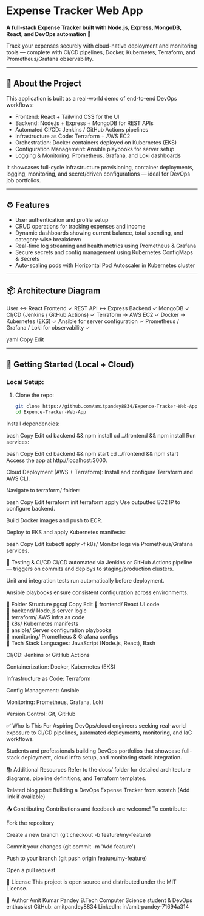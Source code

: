 # Expense Tracker Web App

**A full-stack Expense Tracker built with Node.js, Express, MongoDB, React, and DevOps automation 🚀**

Track your expenses securely with cloud-native deployment and monitoring tools — complete with CI/CD pipelines, Docker, Kubernetes, Terraform, and Prometheus/Grafana observability.

---

## 🧠 About the Project

This application is built as a real-world demo of end-to-end DevOps workflows:

- Frontend: React + Tailwind CSS for the UI  
- Backend: Node.js + Express + MongoDB for REST APIs  
- Automated CI/CD: Jenkins / GitHub Actions pipelines  
- Infrastructure as Code: Terraform + AWS EC2  
- Orchestration: Docker containers deployed on Kubernetes (EKS)  
- Configuration Management: Ansible playbooks for server setup  
- Logging & Monitoring: Prometheus, Grafana, and Loki dashboards

It showcases full-cycle infrastructure provisioning, container deployments, logging, monitoring, and secret/driven configurations — ideal for DevOps job portfolios.

---

## ⚙️ Features

- User authentication and profile setup  
- CRUD operations for tracking expenses and income  
- Dynamic dashboards showing current balance, total spending, and category-wise breakdown  
- Real-time log streaming and health metrics using Prometheus & Grafana  
- Secure secrets and config management using Kubernetes ConfigMaps & Secrets  
- Auto-scaling pods with Horizontal Pod Autoscaler in Kubernetes cluster

---

## 📦 Architecture Diagram

User ↔ React Frontend ✓
REST API ↔ Express Backend ✓
MongoDB ✓
CI/CD (Jenkins / GitHub Actions) ✓
Terraform → AWS EC2 ✓
Docker → Kubernetes (EKS) ✓
Ansible for server configuration ✓
Prometheus / Grafana / Loki for observability ✓

yaml
Copy
Edit

---

## 🚀 Getting Started (Local + Cloud)

### Local Setup:
1. Clone the repo:
   ```bash
   git clone https://github.com/amitpandey8834/Expence-Tracker-Web-App.git
   cd Expence-Tracker-Web-App
Install dependencies:

bash
Copy
Edit
cd backend && npm install
cd ../frontend && npm install
Run services:

bash
Copy
Edit
cd backend && npm start
cd ../frontend && npm start
Access the app at http://localhost:3000.

Cloud Deployment (AWS + Terraform):
Install and configure Terraform and AWS CLI.

Navigate to terraform/ folder:

bash
Copy
Edit
terraform init
terraform apply
Use outputted EC2 IP to configure backend.

Build Docker images and push to ECR.

Deploy to EKS and apply Kubernetes manifests:

bash
Copy
Edit
kubectl apply -f k8s/
Monitor logs via Prometheus/Grafana services.

🧪 Testing & CI/CD
CI/CD automated via Jenkins or GitHub Actions pipeline — triggers on commits and deploys to staging/production clusters.

Unit and integration tests run automatically before deployment.

Ansible playbooks ensure consistent configuration across environments.

📂 Folder Structure
pgsql
Copy
Edit
📁 frontend/            React UI code  
📁 backend/             Node.js server logic  
📁 terraform/           AWS infra as code  
📁 k8s/                 Kubernetes manifests  
📁 ansible/             Server configuration playbooks  
📁 monitoring/          Prometheus & Grafana configs  
🔧 Tech Stack
Languages: JavaScript (Node.js, React), Bash

CI/CD: Jenkins or GitHub Actions

Containerization: Docker, Kubernetes (EKS)

Infrastructure as Code: Terraform

Config Management: Ansible

Monitoring: Prometheus, Grafana, Loki

Version Control: Git, GitHub

✅ Who Is This For
Aspiring DevOps/cloud engineers seeking real-world exposure to CI/CD pipelines, automated deployments, monitoring, and IaC workflows.

Students and professionals building DevOps portfolios that showcase full-stack deployment, cloud infra setup, and monitoring stack integration.

📚 Additional Resources
Refer to the docs/ folder for detailed architecture diagrams, pipeline definitions, and Terraform templates.

Related blog post: Building a DevOps Expense Tracker from scratch (Add link if available)

📥 Contributing
Contributions and feedback are welcome! To contribute:

Fork the repository

Create a new branch (git checkout -b feature/my-feature)

Commit your changes (git commit -m 'Add feature')

Push to your branch (git push origin feature/my-feature)

Open a pull request

📝 License
This project is open source and distributed under the MIT License.

🎯 Author
Amit Kumar Pandey
B.Tech Computer Science student & DevOps enthusiast
GitHub: amitpandey8834
LinkedIn: in/amit‑pandey‑71694a314
